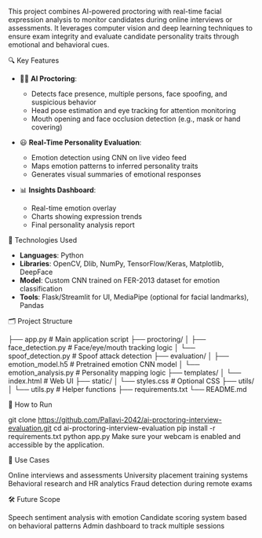 This project combines AI-powered proctoring with real-time facial expression analysis to monitor candidates during online interviews or assessments. It leverages computer vision and deep learning techniques to ensure exam integrity and evaluate candidate personality traits through emotional and behavioral cues.

🔍 Key Features

- 🧑‍💻 **AI Proctoring**:
  - Detects face presence, multiple persons, face spoofing, and suspicious behavior
  - Head pose estimation and eye tracking for attention monitoring
  - Mouth opening and face occlusion detection (e.g., mask or hand covering)

- 😃 **Real-Time Personality Evaluation**:
  - Emotion detection using CNN on live video feed
  - Maps emotion patterns to inferred personality traits
  - Generates visual summaries of emotional responses

- 📊 **Insights Dashboard**:
  - Real-time emotion overlay
  - Charts showing expression trends
  - Final personality analysis report

🧠 Technologies Used

- **Languages**: Python
- **Libraries**: OpenCV, Dlib, NumPy, TensorFlow/Keras, Matplotlib, DeepFace
- **Model**: Custom CNN trained on FER-2013 dataset for emotion classification
- **Tools**: Flask/Streamlit for UI, MediaPipe (optional for facial landmarks), Pandas

🗂️ Project Structure

├── app.py # Main application script
├── proctoring/
│ ├── face_detection.py # Face/eye/mouth tracking logic
│ └── spoof_detection.py # Spoof attack detection
├── evaluation/
│ ├── emotion_model.h5 # Pretrained emotion CNN model
│ └── emotion_analysis.py # Personality mapping logic
├── templates/
│ └── index.html # Web UI
├── static/
│ └── styles.css # Optional CSS
├── utils/
│ └── utils.py # Helper functions
├── requirements.txt
└── README.md

🚀 How to Run


git clone https://github.com/Pallavi-2042/ai-proctoring-interview-evaluation.git
cd ai-proctoring-interview-evaluation
pip install -r requirements.txt
python app.py 
Make sure your webcam is enabled and accessible by the application.

📌 Use Cases


Online interviews and assessments
University placement training systems
Behavioral research and HR analytics
Fraud detection during remote exams

🛠️ Future Scope


Speech sentiment analysis with emotion
Candidate scoring system based on behavioral patterns
Admin dashboard to track multiple sessions
